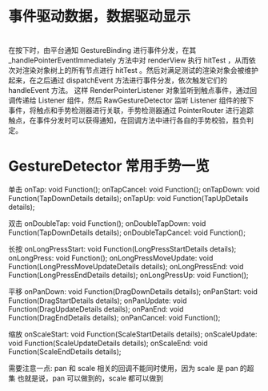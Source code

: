 # 事件驱动数据，数据驱动显示

# 
在按下时，由平台通知 GestureBinding 进行事件分发，在其 _handlePointerEventImmediately 方法中对 renderView 执行 hitTest ，从而依次对渲染对象树上的所有节点进行 hitTest 。然后对满足测试的渲染对象会被维护起来，在之后通过 dispatchEvent 方法进行事件分发，依次触发它们的 handleEvent 方法。
这样 RenderPointerListener 对象监听到触点事件，通过回调传递给 Listener 组件，然后 RawGestureDetector 监听 Listener 组件的按下事件，将触点和手势检测器进行关联，手势检测器通过 PointerRouter 进行追踪触点，在事件分发时可以获得通知，在回调方法中进行各自的手势校验，胜负判定。

# GestureDetector 常用手势一览
单击
onTap: 	      void Function();
onTapCancel:  void Function();
onTapDown:    void Function(TapDownDetails details);
onTapUp:      void Function(TapUpDetails details);

双击
onDoubleTap:  		void Function();
onDoubleTapDown: 	void Function(TapDownDetails details);
onDoubleTapCancel:	void Function();

长按
onLongPressStart:       void Function(LongPressStartDetails details);
onLongPress: 	        void Function();
onLongPressMoveUpdate:  void Function(LongPressMoveUpdateDetails details);
onLongPressEnd:		void Function(LongPressEndDetails details);
onLongPressUp:		void Function();


平移
onPanDown: 	void Function(DragDownDetails details);
onPanStart: 	void Function(DragStartDetails details);
onPanUpdate:  	void Function(DragUpdateDetails details);
onPanEnd:	void Function(DragEndDetails details);
onPanCancel:	void Function();


缩放
onScaleStart: 	void Function(ScaleStartDetails details);
onScaleUpdate: 	void Function(ScaleUpdateDetails details);
onScaleEnd:  	void Function(ScaleEndDetails details);

需要注意一点: pan 和 scale 相关的回调不能同时使用，因为 scale 是 pan 的超集
也就是说，pan 可以做到的，scale 都可以做到


